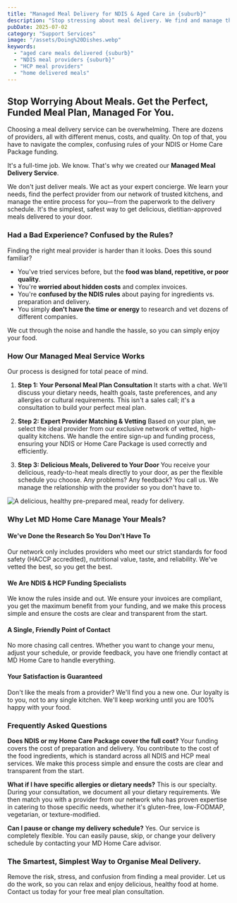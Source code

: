 ```yaml
---
title: "Managed Meal Delivery for NDIS & Aged Care in {suburb}"
description: "Stop stressing about meal delivery. We find and manage the perfect dietitian-approved meal provider for you in {suburb}, and handle all the NDIS & Home Care Package admin. The easy way to get delicious, healthy meals."
pubDate: 2025-07-02
category: "Support Services"
image: "/assets/Doing%20Dishes.webp"
keywords:
  - "aged care meals delivered {suburb}"
  - "NDIS meal providers {suburb}"
  - "HCP meal providers"
  - "home delivered meals"
---
```


## Stop Worrying About Meals. Get the Perfect, Funded Meal Plan, Managed For You.

Choosing a meal delivery service can be overwhelming. There are dozens of providers, all with different menus, costs, and quality. On top of that, you have to navigate the complex, confusing rules of your NDIS or Home Care Package funding.

It's a full-time job. We know. That's why we created our **Managed Meal Delivery Service**.

We don't just deliver meals. We act as your expert concierge. We learn your needs, find the perfect provider from our network of trusted kitchens, and manage the entire process for you—from the paperwork to the delivery schedule. It's the simplest, safest way to get delicious, dietitian-approved meals delivered to your door.

### Had a Bad Experience? Confused by the Rules?

Finding the right meal provider is harder than it looks. Does this sound familiar?

*   You've tried services before, but the **food was bland, repetitive, or poor quality**.
*   You're **worried about hidden costs** and complex invoices.
*   You're **confused by the NDIS rules** about paying for ingredients vs. preparation and delivery.
*   You simply **don't have the time or energy** to research and vet dozens of different companies.

We cut through the noise and handle the hassle, so you can simply enjoy your food.

### How Our Managed Meal Service Works

Our process is designed for total peace of mind.

1.  **Step 1: Your Personal Meal Plan Consultation**
    It starts with a chat. We'll discuss your dietary needs, health goals, taste preferences, and any allergies or cultural requirements. This isn't a sales call; it's a consultation to build your perfect meal plan.

2.  **Step 2: Expert Provider Matching & Vetting**
    Based on your plan, we select the ideal provider from our exclusive network of vetted, high-quality kitchens. We handle the entire sign-up and funding process, ensuring your NDIS or Home Care Package is used correctly and efficiently.

3.  **Step 3: Delicious Meals, Delivered to Your Door**
    You receive your delicious, ready-to-heat meals directly to your door, as per the flexible schedule you choose. Any problems? Any feedback? You call us. We manage the relationship with the provider so you don't have to.

![A delicious, healthy pre-prepared meal, ready for delivery.](/assets/holdinglinen.webp)

### Why Let MD Home Care Manage Your Meals?

#### We've Done the Research So You Don't Have To
Our network only includes providers who meet our strict standards for food safety (HACCP accredited), nutritional value, taste, and reliability. We've vetted the best, so you get the best.

#### We Are NDIS & HCP Funding Specialists
We know the rules inside and out. We ensure your invoices are compliant, you get the maximum benefit from your funding, and we make this process simple and ensure the costs are clear and transparent from the start.

#### A Single, Friendly Point of Contact
No more chasing call centres. Whether you want to change your menu, adjust your schedule, or provide feedback, you have one friendly contact at MD Home Care to handle everything.

#### Your Satisfaction is Guaranteed
Don't like the meals from a provider? We'll find you a new one. Our loyalty is to you, not to any single kitchen. We'll keep working until you are 100% happy with your food.

### Frequently Asked Questions

**Does NDIS or my Home Care Package cover the full cost?**
Your funding covers the cost of preparation and delivery. You contribute to the cost of the food ingredients, which is standard across all NDIS and HCP meal services. We make this process simple and ensure the costs are clear and transparent from the start.

**What if I have specific allergies or dietary needs?**
This is our specialty. During your consultation, we document all your dietary requirements. We then match you with a provider from our network who has proven expertise in catering to those specific needs, whether it's gluten-free, low-FODMAP, vegetarian, or texture-modified.

**Can I pause or change my delivery schedule?**
Yes. Our service is completely flexible. You can easily pause, skip, or change your delivery schedule by contacting your MD Home Care advisor.

### The Smartest, Simplest Way to Organise Meal Delivery.

Remove the risk, stress, and confusion from finding a meal provider. Let us do the work, so you can relax and enjoy delicious, healthy food at home. Contact us today for your free meal plan consultation. 